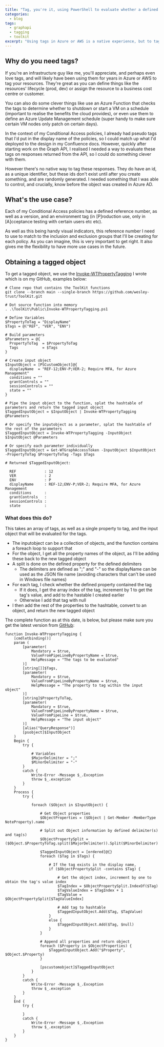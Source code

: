 ```yaml
---
title: "Tag, you're it, using PowerShell to evaluate whether a defined tag exists in an object property"
categories:
  - blog
tags:
  - graphapi
  - tagging
  - toolkit
excerpt: "Using tags in Azure or AWS is a native experience, but to tag a response from the Graph API, required that I create a PowerShell function..."
---
```


## Why do you need tags?
If you're an infrastructure guy like me, you'll appreciate, and perhaps even love tags, and will likely have been using them for years in Azure or AWS to tag your resources. They're great as you can define things like the resources' lifecycle (prod, dev) or assign the resource to a business cost centre or customer.

You can also do some clever things like use an Azure Function that checks the tags to determine whether to shutdown or start a VM on a schedule (important to realise the benefits the cloud provides), or even use them to define an Azure Update Management schedule (super handy to make sure certain VM nodes only patch on certain days).

In the context of my Conditional Access policies, I already had pseudo tags that I'd put in the display name of the policies, so I could match up what I'd deployed to the design in my Confluence docs. However, quickly after starting work on the Graph API, I realised I needed a way to evaluate these tags on responses returned from the API, so I could do something clever with them.

However there's no native way to tag these responses. They do have an id, as a unique identifier, but these ids don't exist until after you create something, and are randomly generated. I needed something that I was able to control, and crucially, know before the object was created in Azure AD.

## What's the use case?
Each of my Conditional Access policies has a defined reference number, as well as a version, and an environment tag (in [P]roduction use, only in [A]cceptance testing with certain users etc etc).

As well as this being handy visual indicators, this reference number I need to use to match to the inclusion and exclusion groups that I'll be creating for each policy. As you can imagine, this is very important to get right. It also gives me the flexibility to have more use cases in the future.

## Obtaining a tagged object
To get a tagged object, we use the [Invoke-WTPropertyTagging][function-link] I wrote which is on my GitHub, examples below:

```
# Clone repo that contains the ToolKit functions
git clone --branch main --single-branch https://github.com/wesley-trust/ToolKit.git

# Dot source function into memory
. .\ToolKit\Public\Invoke-WTPropertyTagging.ps1

# Define Variables
$PropertyToTag = "DisplayName"
$Tags = @("REF", "VER", "ENV")

# Build parameters
$Parameters = @{
  PropertyToTag  = $PropertyToTag
  Tags           = $Tags
}

# Create input object
$InputObject = [PSCustomObject]@{
  displayName  = "REF-12;ENV-P;VER-2; Require MFA, for Azure Management"
  conditions = ""
  grantControls = ""
  sessionControls = ""
  state = ""
}

# Pipe the input object to the function, splat the hashtable of parameters and return the tagged input object
$TaggedInputObject = $InputObject | Invoke-WTPropertyTagging @Parameters

# Or specify the inputobject as a parameter, splat the hashtable of the rest of the parameters
$TaggedInputObject = Invoke-WTPropertyTagging -InputObject $InputObject @Parameters

# Or specify each parameter individually
$TaggedInputObject = Get-WTGraphAccessToken -InputObject $InputObject -PropertyToTag $PropertyToTag -Tags $Tags

# Returned $TaggedInputObject:

  REF             : 12
  VER             : 2
  ENV             : P
  displayName     : REF-12;ENV-P;VER-2; Require MFA, for Azure Management
  conditions      : 
  grantControls   : 
  sessionControls : 
  state           : 
```
### What does this do?
This takes an array of tags, as well as a single property to tag, and the input object that will be evaluated for the tags.
- The inputobject can be a collection of objects, and the function contains a foreach loop to support that
- For the object, I get all the property names of the object, as I'll be adding these back to the new tagged object
- A split is done on the defined property for the defined delimiters
  - The delimiters are defined as ";" and "-" so the displayName can be used as the JSON file name (avoiding characters that can't be used in Windows file names)
- For each tag, I check whether the defined property contained the tag
  - If it does, I get the array index of the tag, increment by 1 to get the tag's value, and add to the hastable I created earlier
  - Otherwise I add that tag with null
- I then add the rest of the properties to the hashtable, convert to an object, and return the new tagged object

The complete function as at this date, is below, but please make sure you get the latest version from [GitHub][function-link]:
```
function Invoke-WTPropertyTagging {
    [cmdletbinding()]
    param (
        [parameter(
            Mandatory = $true,
            ValueFromPipeLineByPropertyName = $true,
            HelpMessage = "The tags to be evaluated"
        )]
        [string[]]$Tags,
        [parameter(
            Mandatory = $true,
            ValueFromPipeLineByPropertyName = $true,
            HelpMessage = "The property to tag within the input object"
        )]
        [string]$PropertyToTag,
        [parameter(
            Mandatory = $true,
            ValueFromPipeLineByPropertyName = $true,
            ValueFromPipeLine = $true,
            HelpMessage = "The input object"
        )]
        [alias("QueryResponse")]
        [psobject]$InputObject
    )
    Begin {
        try {
            
            # Variables
            $MajorDelimiter = ";"
            $MinorDelimiter = "-"
        }
        catch {
            Write-Error -Message $_.Exception
            throw $_.exception
        }
    }
    Process {
        try {

            foreach ($Object in $InputObject) {
                
                # Get Object properties
                $ObjectProperties = ($Object | Get-Member -MemberType NoteProperty).name 
                
                # Split out Object information by defined delimiter(s) and tag(s)
                $ObjectPropertySplit = ($Object.$PropertyToTag.split($MajorDelimiter)).Split($MinorDelimiter)

                $TaggedInputObject = [ordered]@{}
                foreach ($Tag in $Tags) {

                    # If the tag exists in the display name, 
                    if ($ObjectPropertySplit -contains $Tag) {

                        # Get the object index, increment by one to obtain the tag's value index
                        $TagIndex = $ObjectPropertySplit.IndexOf($Tag)
                        $TagValueIndex = $TagIndex + 1
                        $TagValue = $ObjectPropertySplit[$TagValueIndex]
                        
                        # Add tag to hashtable
                        $TaggedInputObject.Add($Tag, $TagValue)
                    }
                    else {
                        $TaggedInputObject.Add($Tag, $null)
                    }
                }

                # Append all properties and return object
                foreach ($Property in $ObjectProperties) {
                    $TaggedInputObject.Add("$Property", $Object.$Property)
                }

                [pscustomobject]$TaggedInputObject
            }
        }
        catch {
            Write-Error -Message $_.Exception
            throw $_.exception
        }
    }
    End {
        try {

        }
        catch {
            Write-Error -Message $_.Exception
            throw $_.exception
        }
    }
}
```
[function-link]: https://github.com/wesley-trust/ToolKit/blob/main/Public/Invoke-WTPropertyTagging.ps1